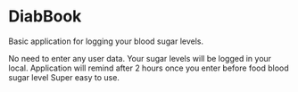 # DiabBook

Basic application for logging your blood sugar levels.

No need to enter any user data.
Your sugar levels will be logged in your local.
Application will remind after 2 hours once you enter before food blood sugar level
Super easy to use.
